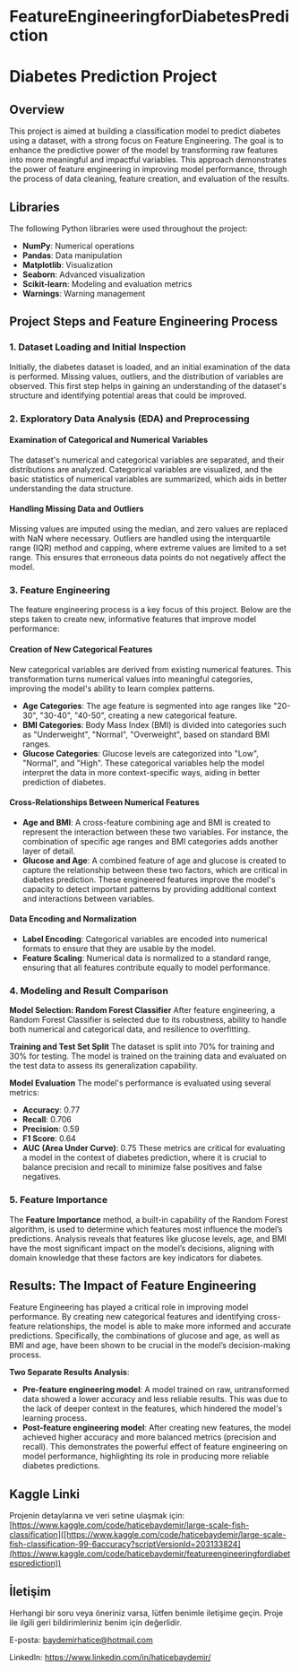 # FeatureEngineeringforDiabetesPrediction
# Diabetes Prediction Project
## Overview
This project is aimed at building a classification model to predict diabetes using a dataset, with a strong focus on Feature Engineering. The goal is to enhance the predictive power of the model by transforming raw features into more meaningful and impactful variables. This approach demonstrates the power of feature engineering in improving model performance, through the process of data cleaning, feature creation, and evaluation of the results.

## Libraries 
The following Python libraries were used throughout the project:

- **NumPy**: Numerical operations
- **Pandas**: Data manipulation
- **Matplotlib**: Visualization
- **Seaborn**: Advanced visualization
- **Scikit-learn**: Modeling and evaluation metrics
- **Warnings**: Warning management


## Project Steps and Feature Engineering Process
### 1. Dataset Loading and Initial Inspection
Initially, the diabetes dataset is loaded, and an initial examination of the data is performed. Missing values, outliers, and the distribution of variables are observed. This first step helps in gaining an understanding of the dataset's structure and identifying potential areas that could be improved.
### 2. Exploratory Data Analysis (EDA) and Preprocessing
#### Examination of Categorical and Numerical Variables
The dataset's numerical and categorical variables are separated, and their distributions are analyzed. Categorical variables are visualized, and the basic statistics of numerical variables are summarized, which aids in better understanding the data structure.

#### Handling Missing Data and Outliers
Missing values are imputed using the median, and zero values are replaced with NaN where necessary. Outliers are handled using the interquartile range (IQR) method and capping, where extreme values are limited to a set range. This ensures that erroneous data points do not negatively affect the model.

### 3. Feature Engineering
The feature engineering process is a key focus of this project. Below are the steps taken to create new, informative features that improve model performance:
#### Creation of New Categorical Features
New categorical variables are derived from existing numerical features. This transformation turns numerical values into meaningful categories, improving the model's ability to learn complex patterns.

- **Age Categories**: The age feature is segmented into age ranges like "20-30", "30-40", "40-50", creating a new categorical feature.
- **BMI Categories**: Body Mass Index (BMI) is divided into categories such as "Underweight", "Normal", "Overweight", based on standard BMI ranges.
- **Glucose Categories**: Glucose levels are categorized into "Low", "Normal", and "High".
These categorical variables help the model interpret the data in more context-specific ways, aiding in better prediction of diabetes.

#### Cross-Relationships Between Numerical Features
- **Age and BMI**: A cross-feature combining age and BMI is created to represent the interaction between these two variables. For instance, the combination of specific age ranges and BMI categories adds another layer of detail.
- **Glucose and Age**: A combined feature of age and glucose is created to capture the relationship between these two factors, which are critical in diabetes prediction.
These engineered features improve the model's capacity to detect important patterns by providing additional context and interactions between variables.

#### Data Encoding and Normalization
- **Label Encoding**: Categorical variables are encoded into numerical formats to ensure that they are usable by the model.
- **Feature Scaling**: Numerical data is normalized to a standard range, ensuring that all features contribute equally to model performance.

### 4. Modeling and Result Comparison
**Model Selection: Random Forest Classifier**
After feature engineering, a Random Forest Classifier is selected due to its robustness, ability to handle both numerical and categorical data, and resilience to overfitting.

**Training and Test Set Split**
The dataset is split into 70% for training and 30% for testing. The model is trained on the training data and evaluated on the test data to assess its generalization capability.

**Model Evaluation**
The model's performance is evaluated using several metrics:
- **Accuracy**: 0.77
- **Recall**: 0.706
- **Precision**: 0.59
- **F1 Score**: 0.64
- **AUC (Area Under Curve)**: 0.75
These metrics are critical for evaluating a model in the context of diabetes prediction, where it is crucial to balance precision and recall to minimize false positives and false negatives.

### 5. Feature Importance
The **Feature Importance** method, a built-in capability of the Random Forest algorithm, is used to determine which features most influence the model’s predictions. Analysis reveals that features like glucose levels, age, and BMI have the most significant impact on the model’s decisions, aligning with domain knowledge that these factors are key indicators for diabetes.

## Results: The Impact of Feature Engineering
Feature Engineering has played a critical role in improving model performance. By creating new categorical features and identifying cross-feature relationships, the model is able to make more informed and accurate predictions. Specifically, the combinations of glucose and age, as well as BMI and age, have been shown to be crucial in the model’s decision-making process.

**Two Separate Results Analysis**:

- **Pre-feature engineering model**: A model trained on raw, untransformed data showed a lower accuracy and less reliable results. This was due to the lack of deeper context in the features, which hindered the model's learning process.
- **Post-feature engineering model**: After creating new features, the model achieved higher accuracy and more balanced metrics (precision and recall). This demonstrates the powerful effect of feature engineering on model performance, highlighting its role in producing more reliable diabetes predictions.

## Kaggle Linki 
Projenin detaylarına ve veri setine ulaşmak için: [https://www.kaggle.com/code/haticebaydemir/large-scale-fish-classification]([https://www.kaggle.com/code/haticebaydemir/large-scale-fish-classification-99-6accuracy?scriptVersionId=203133824](https://www.kaggle.com/code/haticebaydemir/featureengineeringfordiabetesprediction))

## İletişim 
Herhangi bir soru veya öneriniz varsa, lütfen benimle iletişime geçin. Proje ile ilgili geri bildirimleriniz benim için değerlidir.

E-posta: baydemirhatice@hotmail.com

Linkedln: https://www.linkedin.com/in/haticebaydemir/
